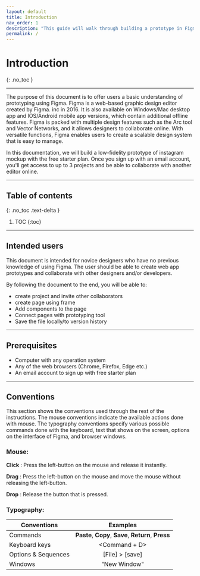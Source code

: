 ```yaml
---
layout: default
title: Introduction
nav_order: 1
description: "This guide will walk through building a prototype in Figma."
permalink: /
---
```


# Introduction
{: .no_toc }

---

The purpose of this document is to offer users a basic understanding of prototyping using Figma. Figma is a web-based graphic design editor created by Figma. inc in 2016. It is also available on Windows/Mac desktop app and IOS/Android mobile app versions, which contain additional offline features. Figma is packed with multiple design features such as the Arc tool and Vector Networks, and it allows designers to collaborate online. With versatile functions, Figma enables users to create a scalable design system that is easy to manage.

In this documentation, we will build a low-fidelity prototype of instagram mockup with the free starter plan. Once you sign up with an email account, you'll get access to up to 3 projects and be able to collaborate with another editor online.

---

## Table of contents
{: .no_toc .text-delta }

1. TOC
{:toc}

---

## Intended users

This document is intended for novice designers who have no previous knowledge of using Figma. The user should be able to create web app prototypes and collaborate with other designers and/or developers.

By following the document to the end, you will be able to:

- create project and invite other collaborators
- create page using frame
- Add components to the page
- Connect pages with prototyping tool
- Save the file locally/to version history

---

## Prerequisites

- Computer with any operation system
- Any of the web browsers (Chrome, Firefox, Edge etc.)
- An email account to sign up with free starter plan

---

## Conventions

This section shows the conventions used through the rest of the instructions. The mouse conventions indicate the available actions done with mouse. The typography conventions specify various possible commands done with the keyboard, text that shows on the screen, options on the interface of Figma, and browser windows.

### Mouse:

**Click** : Press the left-button on the mouse and release it instantly.

**Drag** : Press the left-button on the mouse and move the mouse without releasing the left-button.

**Drop** : Release the button that is pressed.

### Typography:

|  Conventions          | Examples           |
| -------------          |:-------------:    |
| Commands             | **Paste**, **Copy**, **Save**, **Return**, **Press**|
| Keyboard keys         | <Command + D> <Shift>|
| Options & Sequences   | [File] > [save]       |
| Windows                 | "New Window" |

